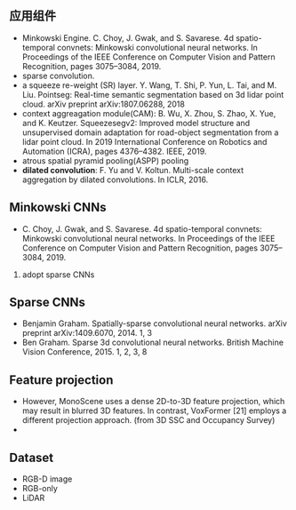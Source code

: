 ## 应用组件
- Minkowski Engine. C. Choy, J. Gwak, and S. Savarese. 4d spatio-temporal convnets: Minkowski convolutional neural networks. In Proceedings of the IEEE Conference on Computer Vision and Pattern Recognition, pages 3075–3084, 2019.
- sparse convolution.
- a squeeze re-weight (SR) layer. Y. Wang, T. Shi, P. Yun, L. Tai, and M. Liu. Pointseg: Real-time semantic segmentation based on 3d lidar point cloud. arXiv preprint arXiv:1807.06288, 2018
- context aggreagation module(CAM): B. Wu, X. Zhou, S. Zhao, X. Yue, and K. Keutzer. Squeezesegv2: Improved model structure and unsupervised domain adaptation for road-object segmentation from a lidar point cloud. In 2019 International Conference on Robotics and Automation (ICRA), pages 4376–4382. IEEE, 2019.
- atrous spatial pyramid pooling(ASPP) pooling
- **dilated convolution**: F. Yu and V. Koltun. Multi-scale context aggregation by dilated convolutions. In ICLR, 2016.

## Minkowski CNNs
- C. Choy, J. Gwak, and S. Savarese. 4d spatio-temporal convnets: Minkowski convolutional neural networks. In Proceedings of the IEEE Conference on Computer Vision and Pattern Recognition, pages 3075–3084, 2019.
1. adopt sparse CNNs

## Sparse CNNs
- Benjamin Graham. Spatially-sparse convolutional neural networks. arXiv preprint arXiv:1409.6070, 2014. 1, 3
- Ben Graham. Sparse 3d convolutional neural networks. British Machine Vision Conference, 2015. 1, 2, 3, 8

## Feature projection
- However, MonoScene uses a dense 2D-to-3D feature projection, which may result in blurred 3D features. In contrast, VoxFormer [21] employs a different projection approach. (from 3D SSC and Occupancy Survey)
- 

## Dataset
- RGB-D image
- RGB-only
- LiDAR
